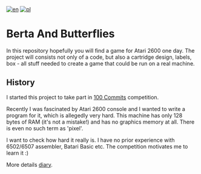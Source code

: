 [![en](https://img.shields.io/badge/lang-en-red.svg)](./README.md)
[![pl](https://img.shields.io/badge/lang-pl-green.svg)](./README.pl.md)

# Berta And Butterflies

In this repository hopefully you will find a game for Atari 2600 one day.
The project will consists not only of a code, but also a cartridge design, labels, box - all stuff needed to create a game that could be run on a real machine. 

## History

I started this project to take part in [100 Commits](https://100commitow.pl/) competition.

Recently I was fascinated by Atari 2600 console and I wanted to write a program for it, which is allegedly very hard. This machine has only 128 bytes of RAM (it's not a mistake!) and has no graphics memory at all. There is even no such term as 'pixel'. 

I want to check how hard it really is. I have no prior experience with 6502/6507 assembler, Batari Basic etc. The competition motivates me to learn it :)

More details [diary](./DIARY.md).
